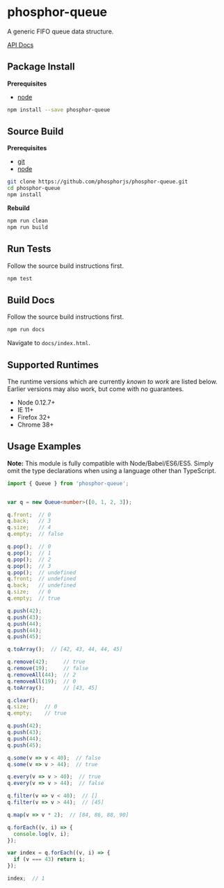 phosphor-queue
==============

A generic FIFO queue data structure.

[API Docs](http://phosphorjs.github.io/phosphor-queue/api/)


Package Install
---------------

**Prerequisites**
- [node](http://nodejs.org/)

```bash
npm install --save phosphor-queue
```


Source Build
------------

**Prerequisites**
- [git](http://git-scm.com/)
- [node](http://nodejs.org/)

```bash
git clone https://github.com/phosphorjs/phosphor-queue.git
cd phosphor-queue
npm install
```

**Rebuild**
```bash
npm run clean
npm run build
```


Run Tests
---------

Follow the source build instructions first.

```bash
npm test
```


Build Docs
----------

Follow the source build instructions first.

```bash
npm run docs
```

Navigate to `docs/index.html`.


Supported Runtimes
------------------

The runtime versions which are currently *known to work* are listed below.
Earlier versions may also work, but come with no guarantees.

- Node 0.12.7+
- IE 11+
- Firefox 32+
- Chrome 38+


Usage Examples
--------------

**Note:** This module is fully compatible with Node/Babel/ES6/ES5. Simply
omit the type declarations when using a language other than TypeScript.

```typescript
import { Queue } from 'phosphor-queue';


var q = new Queue<number>([0, 1, 2, 3]);

q.front;  // 0
q.back;   // 3
q.size;   // 4
q.empty;  // false

q.pop();  // 0
q.pop();  // 1
q.pop();  // 2
q.pop();  // 3
q.pop();  // undefined
q.front;  // undefined
q.back;   // undefined
q.size;   // 0
q.empty;  // true

q.push(42);
q.push(43);
q.push(44);
q.push(44);
q.push(45);

q.toArray();  // [42, 43, 44, 44, 45]

q.remove(42);     // true
q.remove(19);     // false
q.removeAll(44);  // 2
q.removeAll(19);  // 0
q.toArray();      // [43, 45]

q.clear();
q.size;     // 0
q.empty;    // true

q.push(42);
q.push(43);
q.push(44);
q.push(45);

q.some(v => v < 40);  // false
q.some(v => v > 44);  // true

q.every(v => v > 40);  // true
q.every(v => v > 44);  // false

q.filter(v => v < 40);  // []
q.filter(v => v > 44);  // [45]

q.map(v => v * 2);  // [84, 86, 88, 90]

q.forEach((v, i) => {
  console.log(v, i);
});

var index = q.forEach((v, i) => {
  if (v === 43) return i;
});

index;  // 1
```
